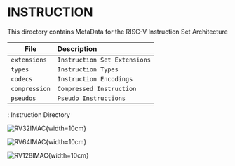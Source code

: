 # INSTRUCTION

This directory contains MetaData for the RISC-V Instruction Set Architecture

| File                           | Description                             |
|--------------------------------|:----------------------------------------|
| `extensions`                   | `Instruction Set Extensions`            |
| `types`                        | `Instruction Types`                     |
| `codecs`                       | `Instruction Encodings`                 |
| `compression`                  | `Compressed Instruction`                |
| `pseudos`                      | `Pseudo Instructions`                   |
: Instruction Directory

![RV32IMAC](assets/RV32IMAC.svg){width=10cm}

![RV64IMAC](assets/RV64IMAC.svg){width=10cm}

![RV128IMAC](assets/RV128IMAC.svg){width=10cm}

